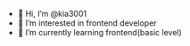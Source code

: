 - 👋 Hi, I’m @kia3001
- 👀 I’m interested in frontend developer
- 🌱 I’m currently learning frontend(basic level)
  
<!---
kia3001/kia3001 is a ✨ special ✨ repository because its `README.md` (this file) appears on your GitHub profile.
You can click the Preview link to take a look at your changes.
--->
